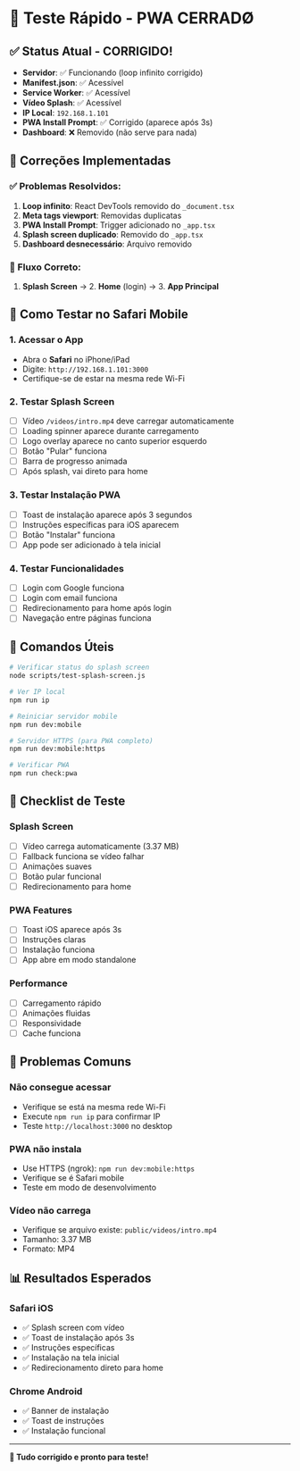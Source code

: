 # 🚀 Teste Rápido - PWA CERRADØ

## ✅ Status Atual - CORRIGIDO!

- **Servidor**: ✅ Funcionando (loop infinito corrigido)
- **Manifest.json**: ✅ Acessível
- **Service Worker**: ✅ Acessível
- **Vídeo Splash**: ✅ Acessível
- **IP Local**: `192.168.1.101`
- **PWA Install Prompt**: ✅ Corrigido (aparece após 3s)
- **Dashboard**: ❌ Removido (não serve para nada)

## 🔧 Correções Implementadas

### ✅ Problemas Resolvidos:
1. **Loop infinito**: React DevTools removido do `_document.tsx`
2. **Meta tags viewport**: Removidas duplicatas
3. **PWA Install Prompt**: Trigger adicionado no `_app.tsx`
4. **Splash screen duplicado**: Removido do `_app.tsx`
5. **Dashboard desnecessário**: Arquivo removido

### 📱 Fluxo Correto:
1. **Splash Screen** → 2. **Home** (login) → 3. **App Principal**

## 📱 Como Testar no Safari Mobile

### 1. Acessar o App

- Abra o **Safari** no iPhone/iPad
- Digite: `http://192.168.1.101:3000`
- Certifique-se de estar na mesma rede Wi-Fi

### 2. Testar Splash Screen

- [ ] Vídeo `/videos/intro.mp4` deve carregar automaticamente
- [ ] Loading spinner aparece durante carregamento
- [ ] Logo overlay aparece no canto superior esquerdo
- [ ] Botão "Pular" funciona
- [ ] Barra de progresso animada
- [ ] Após splash, vai direto para home

### 3. Testar Instalação PWA

- [ ] Toast de instalação aparece após 3 segundos
- [ ] Instruções específicas para iOS aparecem
- [ ] Botão "Instalar" funciona
- [ ] App pode ser adicionado à tela inicial

### 4. Testar Funcionalidades

- [ ] Login com Google funciona
- [ ] Login com email funciona
- [ ] Redirecionamento para home após login
- [ ] Navegação entre páginas funciona

## 🔧 Comandos Úteis

```bash
# Verificar status do splash screen
node scripts/test-splash-screen.js

# Ver IP local
npm run ip 

# Reiniciar servidor mobile
npm run dev:mobile 

# Servidor HTTPS (para PWA completo)
npm run dev:mobile:https 

# Verificar PWA
npm run check:pwa
```

## 🎯 Checklist de Teste

### Splash Screen

- [ ] Vídeo carrega automaticamente (3.37 MB)
- [ ] Fallback funciona se vídeo falhar
- [ ] Animações suaves
- [ ] Botão pular funcional
- [ ] Redirecionamento para home

### PWA Features

- [ ] Toast iOS aparece após 3s
- [ ] Instruções claras
- [ ] Instalação funciona
- [ ] App abre em modo standalone

### Performance

- [ ] Carregamento rápido
- [ ] Animações fluidas
- [ ] Responsividade
- [ ] Cache funciona

## 🚨 Problemas Comuns

### Não consegue acessar

- Verifique se está na mesma rede Wi-Fi
- Execute `npm run ip` para confirmar IP
- Teste `http://localhost:3000` no desktop

### PWA não instala

- Use HTTPS (ngrok): `npm run dev:mobile:https`
- Verifique se é Safari mobile
- Teste em modo de desenvolvimento

### Vídeo não carrega

- Verifique se arquivo existe: `public/videos/intro.mp4`
- Tamanho: 3.37 MB
- Formato: MP4

## 📊 Resultados Esperados

### Safari iOS

- ✅ Splash screen com vídeo
- ✅ Toast de instalação após 3s
- ✅ Instruções específicas
- ✅ Instalação na tela inicial
- ✅ Redirecionamento direto para home

### Chrome Android

- ✅ Banner de instalação
- ✅ Toast de instruções
- ✅ Instalação funcional

---

**🎉 Tudo corrigido e pronto para teste!** 